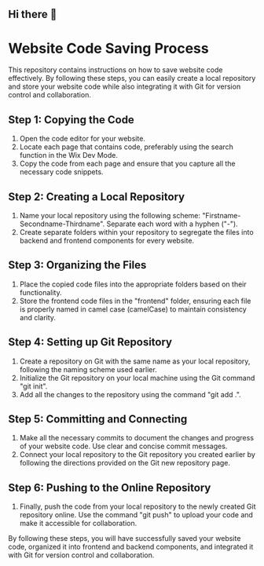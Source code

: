 ## Hi there 👋

# Website Code Saving Process

This repository contains instructions on how to save website code effectively. By following these steps, you can easily create a local repository and store your website code while also integrating it with Git for version control and collaboration.

## Step 1: Copying the Code
1. Open the code editor for your website.
2. Locate each page that contains code, preferably using the search function in the Wix Dev Mode.
3. Copy the code from each page and ensure that you capture all the necessary code snippets.

## Step 2: Creating a Local Repository
1. Name your local repository using the following scheme: "Firstname-Secondname-Thirdname". Separate each word with a hyphen ("-").
2. Create separate folders within your repository to segregate the files into backend and frontend components for every website.

## Step 3: Organizing the Files
1. Place the copied code files into the appropriate folders based on their functionality.
2. Store the frontend code files in the "frontend" folder, ensuring each file is properly named in camel case (camelCase) to maintain consistency and clarity.

## Step 4: Setting up Git Repository
1. Create a repository on Git with the same name as your local repository, following the naming scheme used earlier.
2. Initialize the Git repository on your local machine using the Git command "git init".
3. Add all the changes to the repository using the command "git add .".

## Step 5: Committing and Connecting
1. Make all the necessary commits to document the changes and progress of your website code. Use clear and concise commit messages.
2. Connect your local repository to the Git repository you created earlier by following the directions provided on the Git new repository page.

## Step 6: Pushing to the Online Repository
1. Finally, push the code from your local repository to the newly created Git repository online. Use the command "git push" to upload your code and make it accessible for collaboration.

By following these steps, you will have successfully saved your website code, organized it into frontend and backend components, and integrated it with Git for version control and collaboration.
